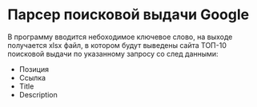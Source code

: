 # Парсер поисковой выдачи Google

В программу вводится небоходимое ключевое слово, на выходе получается xlsx файл, в котором будут выведены сайта ТОП-10 поисковой выдачи по указанному запросу со след данными: 
- Позиция
- Ссылка
- Title
- Description
